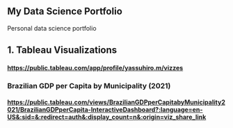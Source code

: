 ## My Data Science Portfolio
Personal data science portfolio

## 1. Tableau Visualizations
#### https://public.tableau.com/app/profile/yassuhiro.m/vizzes 

### Brazilian GDP per Capita by Municipality (2021)
#### https://public.tableau.com/views/BrazilianGDPperCapitabyMunicipality2021/BrazilianGDPperCapita-InteractiveDashboard?:language=en-US&:sid=&:redirect=auth&:display_count=n&:origin=viz_share_link
